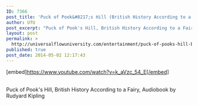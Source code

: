 ```yaml
---
ID: 7366
post_title: 'Puck of Pook&#8217;s Hill (British History According to a Fairy), Fairy Tale'
author: UfU
post_excerpt: "Puck of Pook's Hill, British History According to a Fairy, Audiobook by Rudyard Kipling"
layout: post
permalink: >
  http://universalflowuniversity.com/entertainment/puck-of-pooks-hill-british-history-according-to-a-fairy-fairy-tale/
published: true
post_date: 2014-05-02 12:17:43
---
```

[embed]https://www.youtube.com/watch?v=k_aVzc_54_E[/embed]</br></br>
<p>Puck of Pook's Hill, British History According to a Fairy, Audiobook by Rudyard Kipling</p>